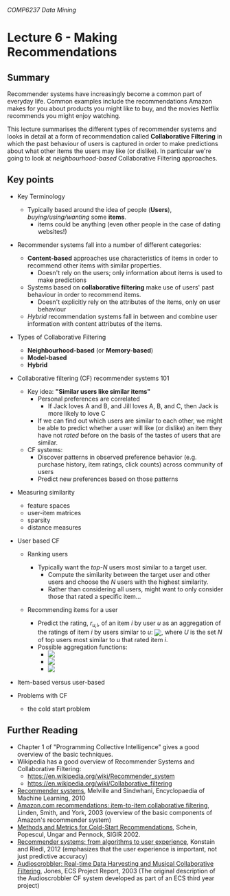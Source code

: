 *COMP6237 Data Mining*

# Lecture 6 - Making Recommendations

## Summary
Recommender systems have increasingly become a common part of everyday life. Common examples include the recommendations Amazon makes for you about products you might like to buy, and the movies Netflix recommends you might enjoy watching. 

This lecture summarises the different types of recommender systems and looks in detail at a form of recommendation called **Collaborative Filtering** in which the past behaviour of users is captured in order to make predictions about what other items the users may like (or dislike). In particular we're going to look at *neighbourhood-based* Collaborative Filtering approaches.

## Key points

* Key Terminology
	- Typically based around the idea of people (**Users**), *buying/using/wanting* some **items**.
		- items could be anything (even other people in the case of dating websites!)

* Recommender systems fall into a number of different categories:
	- **Content-based** approaches use characteristics of items in order to recommend other items with similar properties.
		- Doesn't rely on the users; only information about items is used to make predictions
	- Systems based on **collaborative filtering** make use of users' past behaviour in order to recommend items. 
		- Doesn't explicitly rely on the attributes of the items, only on user behaviour
	- *Hybrid* recommendation systems fall in between and combine user information with content attributes of the items.

* Types of Collaborative Filtering
	- **Neighbourhood-based** (or **Memory-based**)
	- **Model-based**
	- **Hybrid**

* Collaborative filtering (CF) recommender systems 101
	- Key idea: **"Similar users like similar items"**
		- Personal preferences are correlated
			- If Jack loves A and B, and Jill loves A, B, and C, then Jack is more likely to love C
		- If we can find out which users are similar to each other, we might be able to predict whether a user will like (or dislike) an item they have not *rated* before on the basis of the tastes of users that are similar.
	- CF systems:
		- Discover patterns in observed preference behavior (e.g. purchase history, item ratings, click counts) across community of users
		- Predict new preferences based on those patterns

* Measuring similarity
	- feature spaces
	- user-item matrices
	- sparsity
	- distance measures

* User based CF
	* Ranking users
		- Typically want the *top-N* users most similar to a target user. 
			- Compute the similarity between the target user and other users and choose the *N* users with the highest similarity.
			- Rather than considering all users, might want to only consider those that rated a specific item...

	* Recommending items for a user
		- Predict the rating, *r<sub>u,i</sub>*, of an item *i* by user *u* as an aggregation of the ratings of item *i* by users similar to *u*: <img style="vertical-align:middle" src="http://latex.codecogs.com/svg.latex?r_{u,i} = \mathrm{aggr}_{\hat u \in U}(r_{\hat u, i})"/>, where *U* is the set *N* of top users most similar to *u* that rated item *i*.
		- Possible aggregation functions:
			- <img style="vertical-align:text-top" src="http://latex.codecogs.com/svg.latex?r_{u,i} = \frac{1}{N} \sum\limits_{\hat u \in U} r_{\hat u, i}"/>
			- <img style="vertical-align:text-top" src="http://latex.codecogs.com/svg.latex?r_{u,i} = \frac{\sum\limits_{\hat u \in U} \mathrm{sim}(u, \hat u)r_{\hat u, i}}{\sum\limits_{\hat u \in U}|\mathrm{sim}(u, \hat u)|}"/>
			- <img style="vertical-align:text-top" src="http://latex.codecogs.com/svg.latex?r_{u,i} = \bar{r}_u + \frac{\sum\limits_{\hat u \in U} \mathrm{sim}(u, \hat u)(r_{\hat u, i} - \bar{r}_{\hat{u}})}{\sum\limits_{\hat u \in U}|\mathrm{sim}(u, \hat u)|}"/>

* Item-based versus user-based

* Problems with CF
	- the cold start problem

## Further Reading

* Chapter 1 of "Programming Collective Intelligence" gives a good overview of the basic techniques.
* Wikipedia has a good overview of Recommender Systems and Collaborative Filtering:
	- https://en.wikipedia.org/wiki/Recommender_system
	- https://en.wikipedia.org/wiki/Collaborative_filtering
* [Recommender systems](http://comp6237.ecs.soton.ac.uk/reading/summary_recommender_systems.pdf), Melville and Sindwhani, Encyclopaedia of Machine Learning, 2010
* [Amazon.com recommendations: item-to-item collaborative filtering](http://comp6237.ecs.soton.ac.uk/reading/amazon_recommender_system_2003.pdf), Linden, Smith, and York, 2003  (overview of the basic components of Amazon's recommender system)
* [Methods and Metrics for Cold-Start Recommendations](http://citeseer.ist.psu.edu/schein02methods.html), Schein, Popescul, Ungar and Pennock, SIGIR 2002.
* [Recommender systems: from algorithms to user experience](http://comp6237.ecs.soton.ac.uk/reading/recommendations_from_algorithms_to_user_experience_2012.pdf), Konstain and Riedl, 2012 (emphasizes that the user experience is important, not just predictive accuracy)
* [Audioscrobbler: Real-time Data Harvesting and Musical Collaborative Filtering](http://comp6237.ecs.soton.ac.uk/reading/audioscrobbler.pdf), Jones, ECS Project Report, 2003 (The original description of the Audioscrobbler CF system developed as part of an ECS third year project)

